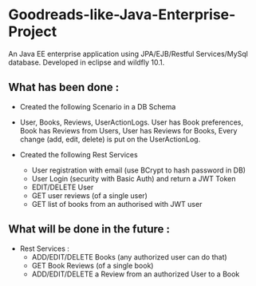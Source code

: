 # Goodreads-like-Java-Enterprise-Project
An Java EE enterprise application using JPA/EJB/Restful Services/MySql database. Developed in eclipse and wildfly 10.1.

## What has been done : 
- Created the following Scenario in a DB Schema
- User, Books, Reviews, UserActionLogs. User has Book preferences, Book has Reviews from Users, User has Reviews for Books, Every change (add, edit, delete) is put on the UserActionLog.

- Created the following Rest Services
	- User registration with email (use BCrypt to hash password in DB)
	- User Login (security with Basic Auth) and return a JWT Token
	- EDIT/DELETE User
	- GET user reviews (of a single user)
	- GET list of books from an authorised with JWT user
	
## What will be done in the future : 
- Rest Services :
	- ADD/EDIT/DELETE Books (any authorized user can do that)
	- GET Book Reviews (of a single book)
	- ADD/EDIT/DELETE a Review from an authorized User to a Book
